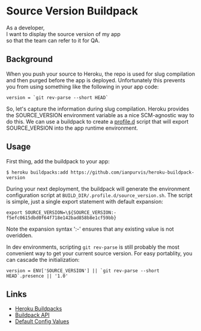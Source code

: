Source Version Buildpack
==================

As a developer,  
I want to display the source version of my app  
so that the team can refer to it for QA.

## Background

When you push your source to Heroku, the repo is used for slug compilation and then purged before the app is deployed. Unfortunately this prevents you from using something like the following in your app code:

	version = `git rev-parse --short HEAD`

So, let's capture the information during slug compilation. Heroku provides the SOURCE_VERSION environment variable as a nice SCM-agnostic way to do this. We can use a buildpack to create a [profile.d](https://devcenter.heroku.com/articles/profiled) script that will export SOURCE_VERSION into the app runtime environment.

## Usage

First thing, add the buildpack to your app:

	$ heroku buildpacks:add https://github.com/ianpurvis/heroku-buildpack-version

During your next deployment, the buildpack will generate the environment configuration script at `BUILD_DIR/.profile.d/source_version.sh`. The script is simple, just a single export statement with default expansion: 

	export SOURCE_VERSION=\${SOURCE_VERSION:-f5efc0615dbd0f64f718e142bad858b8e1cf59bb}

Note the expansion syntax ':-' ensures that any existing value is not overidden.

In dev environments, scripting `git rev-parse` is still probably the most convenient way to get your current source version. For easy portablity, you can cascade the initialization:

	version = ENV['SOURCE_VERSION'] || `git rev-parse --short HEAD`.presence || '1.0'

## Links

- [Heroku Buildpacks](http://devcenter.heroku.com/articles/buildpacks)
- [Buildpack API](https://devcenter.heroku.com/articles/buildpack-api)
- [Default Config Values](https://devcenter.heroku.com/articles/buildpack-api#default-config-values)